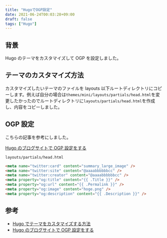 ```yaml
---
title: "HugoでOGP設定"
date: 2021-06-24T00:03:28+09:00
draft: false
tags: ["Hugo"]
---
```


## 背景

Hugo のテーマをカスタマイズして OGP を設定しました。

## テーマのカスタマイズ方法

カスタマイズしたいテーマのファイルを layouts 以下ルートディレクトリにコピーします。例えば自分の場合は`themes/mini/layouts/partials/head.html`を変更したかったのでルートディレクトリに`layouts/partials/head.html`を作成し、内容をコピーしました。

## OGP 設定

こちらの記事を参考にしました。

[Hugo のブログサイトで OGP 設定をする](https://hugo-de-blog.com/hugo-ogp/)

`layouts/partials/head.html`

```html
<meta name="twitter:card" content="summary_large_image" />
<meta name="twitter:site" content="@aaaabbbbbbcc" />
<meta name="twitter:creator" content="@aaaabbbbbbcc" />
<meta property="og:title" content="{{ .Title }}" />
<meta property="og:url" content="{{ .Permalink }}" />
<meta property="og:image" content="hoge.png" />
<meta property="og:description" content="{{ .Description }}" />
```

## 参考

- [Hugo でテーマをカスタマイズする方法](https://ja.takp.me/posts/how-to-customize-the-hugo-themes/)
- [Hugo のブログサイトで OGP 設定をする](https://hugo-de-blog.com/hugo-ogp/)
